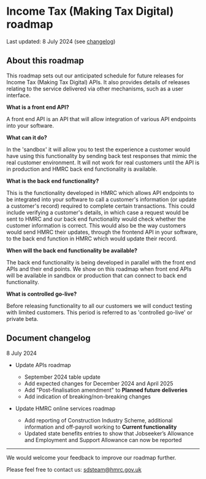 
# Income Tax (Making Tax Digital) roadmap 

Last updated: 8 July 2024 (see [changelog](#document-changelog))

## About this roadmap

This roadmap sets out our anticipated schedule for future releases for Income Tax (Making Tax Digital) APIs. It also provides details of releases relating to
the service delivered via other mechanisms, such as a user interface.

**What is a front end API?**

A front end API is an API that will allow integration of various API endpoints into your software.

**What can it do?**

In the 'sandbox' it will allow you to test the experience a customer would have using this functionality by sending back
test responses that mimic the real customer environment. It will not work for real customers until the API is in
production and HMRC back end functionality is available.

**What is the back end functionality?**

This is the functionality developed in HMRC which allows API endpoints to be integrated into your software to call a
customer's information (or update a customer's record) required to complete certain transactions. This could include verifying a customer's details, in which case a request would be sent to HMRC and our back end
functionality would check whether the customer information is correct. This would also be the way customers would send
HMRC their updates, through the frontend API in your software, to the back end function in HMRC which would update their
record.

**When will the back end functionality be available?**

The back end functionality is being developed in parallel with the front end APIs and their end points. We show on
this roadmap when front end APIs will be available in sandbox or production that can connect to back end
functionality.

**What is controlled go-live?**

Before releasing functionality to all our customers we will conduct testing with limited customers. This period is
referred to as 'controlled go-live' or private beta.

## Document changelog

8 July 2024

- Update APIs roadmap
	- September 2024 table update
	- Add expected changes for December 2024 and April 2025
	- Add "Post-finalisation amendment" to **Planned future deliveries**
	- Add indication of breaking/non-breaking changes

- Update HMRC online services roadmap
	- Add reporting of Construction Industry Scheme, additional information and off-payroll working to **Current functionality**
	- Updated state benefits entries to show that Jobseeker’s Allowance and Employment and Support Allowance can now be reported

----

We would welcome your feedback to improve our roadmap further.

Please feel free to contact us: sdsteam@hmrc.gov.uk
